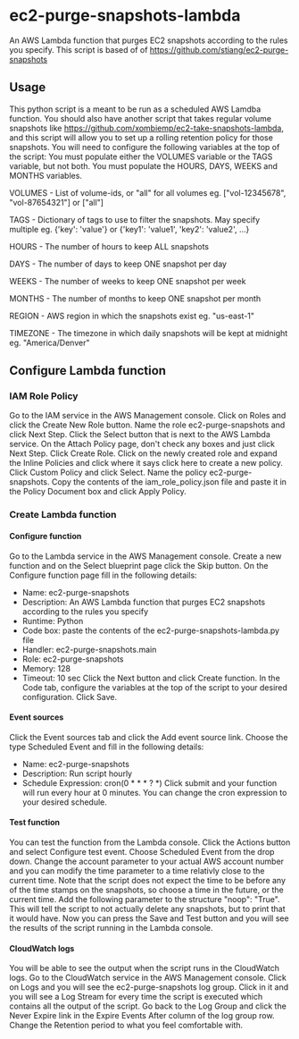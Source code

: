 # ec2-purge-snapshots-lambda
An AWS Lambda function that purges EC2 snapshots according to the rules you specify. This script is based of of https://github.com/stiang/ec2-purge-snapshots

## Usage
This python script is a meant to be run as a scheduled AWS Lamdba function. You should also have another script that takes regular volume snapshots like https://github.com/xombiemp/ec2-take-snapshots-lambda, and this script will allow you to set up a rolling retention policy for those snapshots.  You will need to configure the following variables at the top of the script:
You must populate either the VOLUMES variable or the TAGS variable, but not both.
You must populate the HOURS, DAYS, WEEKS and MONTHS variables.

VOLUMES - List of volume-ids, or "all" for all volumes
eg. ["vol-12345678", "vol-87654321"] or ["all"]

TAGS - Dictionary of tags to use to filter the snapshots. May specify multiple
eg. {'key': 'value'} or {'key1': 'value1', 'key2': 'value2', ...}

HOURS -  The number of hours to keep ALL snapshots

DAYS - The number of days to keep ONE snapshot per day

WEEKS - The number of weeks to keep ONE snapshot per week

MONTHS - The number of months to keep ONE snapshot per month

REGION - AWS region in which the snapshots exist
eg. "us-east-1"

TIMEZONE - The timezone in which daily snapshots will be kept at midnight
eg. "America/Denver"

## Configure Lambda function
### IAM Role Policy
Go to the IAM service in the AWS Management console. Click on Roles and click the Create New Role button. Name the role ec2-purge-snapshots and click Next Step. Click the Select button that is next to the AWS Lambda service. On the Attach Policy page, don't check any boxes and just click Next Step. Click Create Role. Click on the newly created role and expand the Inline Policies and click where it says click here to create a new policy. Click Custom Policy and click Select. Name the policy ec2-purge-snapshots. Copy the contents of the iam_role_policy.json file and paste it in the Policy Document box and click Apply Policy.

### Create Lambda function
#### Configure function
Go to the Lambda service in the AWS Management console. Create a new function and on the Select blueprint page click the Skip button. On the Configure function page fill in the following details:
* Name: ec2-purge-snapshots
* Description: An AWS Lambda function that purges EC2 snapshots according to the rules you specify
* Runtime: Python
* Code box: paste the contents of the ec2-purge-snapshots-lambda.py file
* Handler: ec2-purge-snapshots.main
* Role: ec2-purge-snapshots
* Memory: 128
* Timeout: 10 sec
Click the Next button and click Create function.
In the Code tab, configure the variables at the top of the script to your desired configuration. Click Save.

#### Event sources
Click the Event sources tab and click the Add event source link. Choose the type Scheduled Event and fill in the following details:
* Name: ec2-purge-snapshots
* Description: Run script hourly
* Schedule Expression: cron(0 * * * ? *)
Click submit and your function will run every hour at 0 minutes. You can change the cron expression to your desired schedule.

#### Test function
You can test the function from the Lambda console. Click the Actions button and select Configure test event. Choose Scheduled Event from the drop down. Change the account parameter to your actual AWS account number and you can modify the time parameter to a time relativly close to the current time. Note that the script does not expect the time to be before any of the time stamps on the snapshots, so choose a time in the future, or the current time. Add the following parameter to the structure "noop": "True".  This will tell the script to not actually delete any snapshots, but to print that it would have. Now you can press the Save and Test button and you will see the results of the script running in the Lambda console.

#### CloudWatch logs
You will be able to see the output when the script runs in the CloudWatch logs. Go to the CloudWatch service in the AWS Management console. Click on Logs and you will see the ec2-purge-snapshots log group. Click in it and you will see a Log Stream for every time the script is executed which contains all the output of the script. Go back to the Log Group and click the Never Expire link in the Expire Events After column of the log group row. Change the Retention period to what you feel comfortable with.